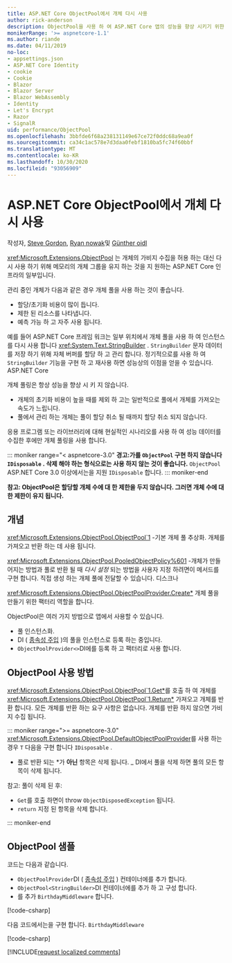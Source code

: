 ```yaml
---
title: ASP.NET Core ObjectPool에서 개체 다시 사용
author: rick-anderson
description: ObjectPool을 사용 하 여 ASP.NET Core 앱의 성능을 향상 시키기 위한 팁입니다.
monikerRange: '>= aspnetcore-1.1'
ms.author: riande
ms.date: 04/11/2019
no-loc:
- appsettings.json
- ASP.NET Core Identity
- cookie
- Cookie
- Blazor
- Blazor Server
- Blazor WebAssembly
- Identity
- Let's Encrypt
- Razor
- SignalR
uid: performance/ObjectPool
ms.openlocfilehash: 3bbfde6f68a238131149e67ce72f0ddc68a9ea0f
ms.sourcegitcommit: ca34c1ac578e7d3daa0febf1810ba5fc74f60bbf
ms.translationtype: MT
ms.contentlocale: ko-KR
ms.lasthandoff: 10/30/2020
ms.locfileid: "93056909"
---
```

# <a name="object-reuse-with-objectpool-in-aspnet-core"></a>ASP.NET Core ObjectPool에서 개체 다시 사용

작성자, [Steve Gordon](https://twitter.com/stevejgordon), [Ryan nowak](https://github.com/rynowak)및 [Günther oidl](https://github.com/gfoidl)

<xref:Microsoft.Extensions.ObjectPool> 는 개체의 가비지 수집을 허용 하는 대신 다시 사용 하기 위해 메모리의 개체 그룹을 유지 하는 것을 지 원하는 ASP.NET Core 인프라의 일부입니다.

관리 중인 개체가 다음과 같은 경우 개체 풀을 사용 하는 것이 좋습니다.

- 할당/초기화 비용이 많이 듭니다.
- 제한 된 리소스를 나타냅니다.
- 예측 가능 하 고 자주 사용 됩니다.

예를 들어 ASP.NET Core 프레임 워크는 일부 위치에서 개체 풀을 사용 하 여 인스턴스를 다시 사용 합니다 <xref:System.Text.StringBuilder> . `StringBuilder` 문자 데이터를 저장 하기 위해 자체 버퍼를 할당 하 고 관리 합니다. 정기적으로를 사용 하 여 `StringBuilder` 기능을 구현 하 고 재사용 하면 성능상의 이점을 얻을 수 있습니다. ASP.NET Core

개체 풀링은 항상 성능을 향상 시 키 지 않습니다.

- 개체의 초기화 비용이 높을 때를 제외 하 고는 일반적으로 풀에서 개체를 가져오는 속도가 느립니다.
- 풀에서 관리 하는 개체는 풀이 할당 취소 될 때까지 할당 취소 되지 않습니다.

응용 프로그램 또는 라이브러리에 대해 현실적인 시나리오를 사용 하 여 성능 데이터를 수집한 후에만 개체 풀링을 사용 합니다.

::: moniker range="< aspnetcore-3.0"
**경고:가를 `ObjectPool` 구현 하지 않습니다 `IDisposable` . 삭제 해야 하는 형식으로는 사용 하지 않는 것이 좋습니다.** `ObjectPool` ASP.NET Core 3.0 이상에서는을 지원 `IDisposable` 합니다.
::: moniker-end

**참고: ObjectPool은 할당할 개체 수에 대 한 제한을 두지 않습니다. 그러면 개체 수에 대 한 제한이 유지 됩니다.**

## <a name="concepts"></a>개념

<xref:Microsoft.Extensions.ObjectPool.ObjectPool`1> -기본 개체 풀 추상화. 개체를 가져오고 반환 하는 데 사용 됩니다.

<xref:Microsoft.Extensions.ObjectPool.PooledObjectPolicy%601> -개체가 만들어지는 방법과 풀로 반환 될 때 *다시 설정* 되는 방법을 사용자 지정 하려면이 메서드를 구현 합니다. 직접 생성 하는 개체 풀에 전달할 수 있습니다. 디스크나

<xref:Microsoft.Extensions.ObjectPool.ObjectPoolProvider.Create*> 개체 풀을 만들기 위한 팩터리 역할을 합니다.
<!-- REview, there is no ObjectPoolProvider<T> -->

ObjectPool은 여러 가지 방법으로 앱에서 사용할 수 있습니다.

* 풀 인스턴스화.
* DI ( [종속성 주입](xref:fundamentals/dependency-injection) )의 풀을 인스턴스로 등록 하는 중입니다.
* `ObjectPoolProvider<>`DI에를 등록 하 고 팩터리로 사용 합니다.

## <a name="how-to-use-objectpool"></a>ObjectPool 사용 방법

<xref:Microsoft.Extensions.ObjectPool.ObjectPool`1.Get*>를 호출 하 여 개체를 <xref:Microsoft.Extensions.ObjectPool.ObjectPool`1.Return*> 가져오고 개체를 반환 합니다.  모든 개체를 반환 하는 요구 사항은 없습니다. 개체를 반환 하지 않으면 가비지 수집 됩니다.

::: moniker range=">= aspnetcore-3.0"
<xref:Microsoft.Extensions.ObjectPool.DefaultObjectPoolProvider>를 사용 하는 경우 `T` 다음을 구현 합니다 `IDisposable` .

* 풀로 반환 되는 *가 **아닌** 항목은 삭제 됩니다.
_ DI에서 풀을 삭제 하면 풀의 모든 항목이 삭제 됩니다.

참고: 풀이 삭제 된 후:

* `Get`를 호출 하면이 throw `ObjectDisposedException` 됩니다.
* `return` 지정 된 항목을 삭제 합니다.

::: moniker-end

## <a name="objectpool-sample"></a>ObjectPool 샘플

코드는 다음과 같습니다.

* `ObjectPoolProvider`DI ( [종속성 주입](xref:fundamentals/dependency-injection) ) 컨테이너에를 추가 합니다.
* `ObjectPool<StringBuilder>`DI 컨테이너에를 추가 하 고 구성 합니다.
* 를 추가 `BirthdayMiddleware` 합니다.

[!code-csharp[](ObjectPool/ObjectPoolSample/Startup.cs?name=snippet)]

다음 코드에서는을 구현 합니다. `BirthdayMiddleware`

[!code-csharp[](ObjectPool/ObjectPoolSample/BirthdayMiddleware.cs?name=snippet)]

[!INCLUDE[request localized comments](~/includes/code-comments-loc.md)]
